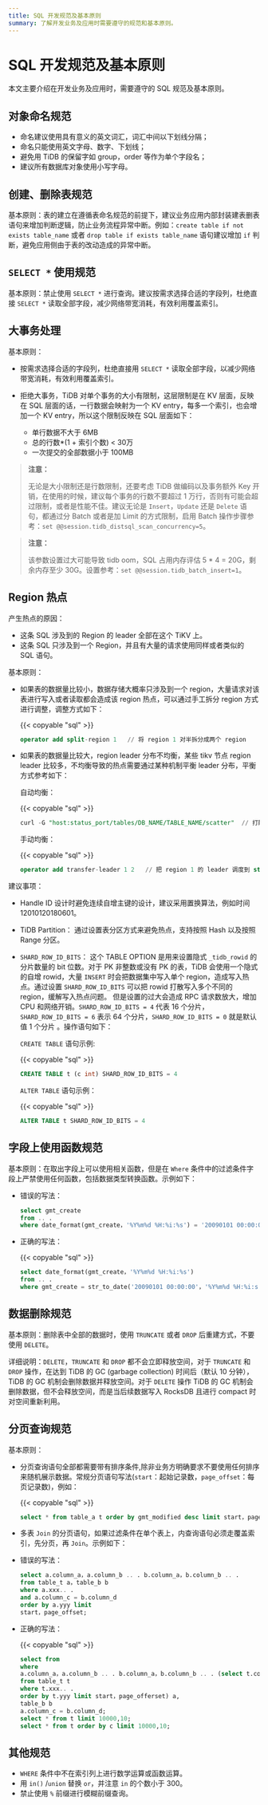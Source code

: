 ```yaml
---
title: SQL 开发规范及基本原则
summary: 了解开发业务及应用时需要遵守的规范和基本原则。
---
```


# SQL 开发规范及基本原则

本文主要介绍在开发业务及应用时，需要遵守的 SQL 规范及基本原则。

## 对象命名规范

* 命名建议使用具有意义的英文词汇，词汇中间以下划线分隔；
* 命名只能使用英文字母、数字、下划线；
* 避免用 TiDB 的保留字如 group，order 等作为单个字段名；
* 建议所有数据库对象使用小写字母。

## 创建、删除表规范

基本原则：表的建立在遵循表命名规范的前提下，建议业务应用内部封装建表删表语句来增加判断逻辑，防止业务流程异常中断。例如：`create table if not exists table_name` 或者 `drop table if exists table_name` 语句建议增加 `if` 判断，避免应用侧由于表的改动造成的异常中断。

## `SELECT *` 使用规范

基本原则：禁止使用 `SELECT *` 进行查询。建议按需求选择合适的字段列，杜绝直接 `SELECT *` 读取全部字段，减少网络带宽消耗，有效利用覆盖索引。	

## 大事务处理

基本原则：

* 按需求选择合适的字段列，杜绝直接用 `SELECT *` 读取全部字段，以减少网络带宽消耗，有效利用覆盖索引。
* 拒绝大事务，TiDB 对单个事务的大小有限制，这层限制是在 KV 层面，反映在 SQL 层面的话，一行数据会映射为一个 KV entry，每多一个索引，也会增加一个 KV entry，所以这个限制反映在 SQL 层面如下：

    * 单行数据不大于 6MB
    * 总的行数*(1 + 索引个数) < 30万
    * 一次提交的全部数据小于 100MB

> **注意：**
>
> 无论是大小限制还是行数限制，还要考虑 TiDB 做编码以及事务额外 Key 开销，在使用的时候，建议每个事务的行数不要超过 1 万行，否则有可能会超过限制，或者是性能不佳。建议无论是 `Insert`，`Update` 还是 `Delete` 语句，都通过分 Batch 或者是加 Limit 的方式限制，启用 Batch 操作步骤参考：`set @@session.tidb_distsql_scan_concurrency=5`。

> **注意：**
>
> 该参数设置过大可能导致 tidb oom，SQL 占用内存评估 5 * 4 = 20G，剩余内存至少 30G。设置参考：`set @@session.tidb_batch_insert=1`。

## Region 热点

产生热点的原因：

* 这条 SQL 涉及到的 Region 的 leader 全部在这个 TiKV 上。
* 这条 SQL 只涉及到一个 Region，并且有大量的请求使用同样或者类似的 SQL 语句。

基本原则：

* 如果表的数据量比较小，数据存储大概率只涉及到一个 region，大量请求对该表进行写入或者读取都会造成该 region 热点，可以通过手工拆分 region 方式进行调整，调整方式如下：

    {{< copyable "sql" >}}

    ```sql
    operator add split-region 1   // 将 region 1 对半拆分成两个 region
    ```

* 如果表的数据量比较大，region leader 分布不均衡，某些 tikv 节点 region leader 比较多，不均衡导致的热点需要通过某种机制平衡 leader 分布，平衡方式参考如下：

    自动均衡：

    {{< copyable "sql" >}}

    ```sql
    curl -G "host:status_port/tables/DB_NAME/TABLE_NAME/scatter"  // 打散相邻 region
    ```

    手动均衡：

    {{< copyable "sql" >}}

    ```sql
    operator add transfer-leader 1 2   // 把 region 1 的 leader 调度到 store 2
    ```

建议事项：

* Handle ID 设计时避免连续自增主键的设计，建议采用置换算法，例如时间 12010120180601。
* TiDB Partition：  通过设置表分区方式来避免热点，支持按照 Hash 以及按照 Range 分区。
* `SHARD_ROW_ID_BITS`： 这个 TABLE OPTION 是用来设置隐式 `_tidb_rowid` 的分片数量的 bit 位数。对于 PK 非整数或没有 PK 的表，TiDB 会使用一个隐式的自增 rowid，大量 `INSERT` 时会把数据集中写入单个 region，造成写入热点。通过设置 `SHARD_ROW_ID_BITS` 可以把 rowid 打散写入多个不同的 region，缓解写入热点问题。 但是设置的过大会造成 RPC 请求数放大，增加 CPU 和网络开销。`SHARD_ROW_ID_BITS = 4` 代表 16 个分片， `SHARD_ROW_ID_BITS = 6` 表示 64 个分片，`SHARD_ROW_ID_BITS = 0` 就是默认值 1 个分片 。操作语句如下：

    `CREATE TABLE` 语句示例: 

    {{< copyable "sql" >}}

    ```sql
    CREATE TABLE t (c int) SHARD_ROW_ID_BITS = 4
    ```

    `ALTER TABLE` 语句示例：

    {{< copyable "sql" >}}

    ```sql
    ALTER TABLE t SHARD_ROW_ID_BITS = 4
    ```

## 字段上使用函数规范

基本原则：在取出字段上可以使用相关函数，但是在 `Where` 条件中的过滤条件字段上严禁使用任何函数，包括数据类型转换函数。示例如下：

- 错误的写法：

    ```sql
    select gmt_create
    from .. .
    where date_format(gmt_create，'%Y­%m­%d %H:%i:%s') = '2009­01­01 00:00:0';
    ```

- 正确的写法：

    {{< copyable "sql" >}}

    ```sql
    select date_format(gmt_create，'%Y­%m­%d %H:%i:%s')
    from .. .
    where gmt_create = str_to_date('2009­01­01 00:00:00'，'%Y­%m­%d %H:%i:s');
    ```

## 数据删除规范

基本原则：删除表中全部的数据时，使用 `TRUNCATE` 或者 `DROP` 后重建方式，不要使用 `DELETE`。

详细说明：`DELETE`，`TRUNCATE` 和 `DROP` 都不会立即释放空间，对于 `TRUNCATE` 和 `DROP` 操作，在达到 TiDB 的 GC (garbage collection) 时间后（默认 10 分钟），TiDB 的 GC 机制会删除数据并释放空间。对于 `DELETE` 操作 TiDB 的 GC 机制会删除数据，但不会释放空间，而是当后续数据写入 RocksDB 且进行 compact 时对空间重新利用。

## 分页查询规范				

基本原则：

* 分页查询语句全部都需要带有排序条件,除非业务方明确要求不要使用任何排序来随机展示数据。常规分页语句写法(`start`：起始记录数，`page_offset`：每页记录数)，例如：

    {{< copyable "sql" >}}

    ```sql
    select * from table_a t order by gmt_modified desc limit start，page_offset; 
    ```

* 多表 `Join` 的分页语句，如果过滤条件在单个表上，内查询语句必须走覆盖索引，先分页，再 `Join`。示例如下：

- 错误的写法：

    ```sql
    select a.column_a，a.column_b .. . b.column_a，b.column_b .. .
    from table_t a，table_b b
    where a.xxx.. .
    and a.column_c = b.column_d
    order by a.yyy limit
    start，page_offset;
    ```

- 正确的写法：

    {{< copyable "sql" >}}

    ```sql
    select from
    where
    a.column_a，a.column_b .. . b.column_a，b.column_b .. . (select t.column_a，t.column_b .. .
    from table_t t
    where t.xxx.. .
    order by t.yyy limit start，page_offerset) a,				
    table_b b
    a.column_c = b.column_d;
    select * from t limit 10000,10;
    select * from t order by c limit 10000,10;
    ```

## 其他规范

* `WHERE` 条件中不在索引列上进行数学运算或函数运算。
* 用 `in()` /`union` 替换 `or`，并注意 `in` 的个数小于 300。
* 禁止使用 `%` 前缀进行模糊前缀查询。
